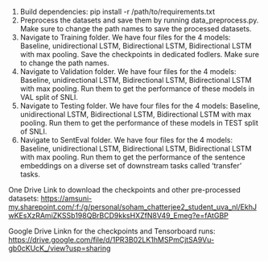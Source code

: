 1. Build dependencies: pip install -r /path/to/requirements.txt
2. Preprocess the datasets and save them by running data_preprocess.py. Make sure to change the path names to save the processed datasets.
3. Navigate to Training folder. We have four files for the 4 models: Baseline, unidirectional LSTM, Bidirectional LSTM, Bidirectional LSTM with max pooling. Save the checkpoints in dedicated fodlers. Make sure to change the path names.
4.  Navigate to Validation folder. We have four files for the 4 models: Baseline, unidirectional LSTM, Bidirectional LSTM, Bidirectional LSTM with max pooling. Run them to get the performance of these models in VAL split of SNLI.
5.  Navigate to Testing folder. We have four files for the 4 models: Baseline, unidirectional LSTM, Bidirectional LSTM, Bidirectional LSTM with max pooling. Run them to get the performance of these models in TEST split of SNLI.
6.  Navigate to SentEval folder. We have four files for the 4 models: Baseline, unidirectional LSTM, Bidirectional LSTM, Bidirectional LSTM with max pooling. Run them to get the performance of the sentence embeddings on a diverse set of downstream tasks called ‘transfer’ tasks.


One Drive Link to download the checkpoints and other pre-processed datasets: 
https://amsuni-my.sharepoint.com/:f:/g/personal/soham_chatterjee2_student_uva_nl/EkhJwKEsXzRAmiZKSSb198QBrBCD9kksHXZfN8V49_Emeg?e=fAtGBP


Google Drive Linkn for the checkpoints and Tensorboard runs: 
https://drive.google.com/file/d/1PR3B02LK1hMSPmCjtSA9Vu-gb0cKUcK_/view?usp=sharing

